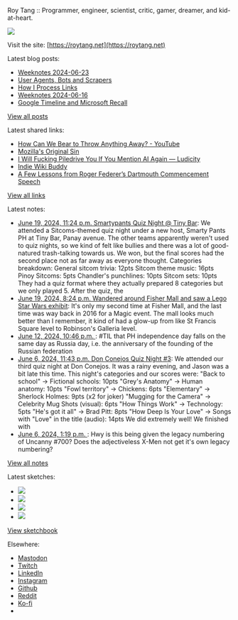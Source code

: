 Roy Tang :: Programmer, engineer, scientist, critic, gamer, dreamer, and kid-at-heart.

![](https://roytang.net/static/img/profile.jpg)

Visit the site: [https://roytang.net](https://roytang.net)

Latest blog posts:

- [Weeknotes 2024-06-23](https://roytang.net/2024/06/weeknotes-06-23/)
- [User Agents, Bots and Scrapers](https://roytang.net/2024/06/bots-scrapers/)
- [How I Process Links](https://roytang.net/2024/06/processing-links/)
- [Weeknotes 2024-06-16](https://roytang.net/2024/06/weeknotes-06-16/)
- [Google Timeline and Microsoft Recall](https://roytang.net/2024/06/google-timeline-microsoft-recall/)

[View all posts](https://roytang.net/blog)

Latest shared links:

- [How Can We Bear to Throw Anything Away? - YouTube](https://roytang.net/2024/06/69a6850afc8e8277bcd96edb6bf3c07b/)
- [Mozilla&#x27;s Original Sin](https://roytang.net/2024/06/5e49718d2376566ba33735282e2fc542/)
- [I Will Fucking Piledrive You If You Mention AI Again — Ludicity](https://roytang.net/2024/06/ebd1c479e1217b2f1b668781dc6ed484/)
- [Indie Wiki Buddy](https://roytang.net/2024/06/40c2ddfa1acabbd932d299e125b6235a/)
- [A Few Lessons from Roger Federer’s Dartmouth Commencement Speech](https://roytang.net/2024/06/a7167489fc8a0d45f58ece320db39b96/)

[View all links](https://roytang.net/links)

Latest notes:

- [June 19, 2024, 11:24 p.m. Smartypants Quiz Night @ Tiny Bar](https://roytang.net/2024/06/smartypants-tinybar/): We attended a Sitcoms-themed quiz night under a new host, Smarty Pants PH at Tiny Bar, Panay avenue. The other teams apparently weren&#x27;t used to quiz nights, so we kind of felt like bullies and there was a lot of good-natured trash-talking towards us. We won, but the final scores had the second place not as far away as everyone thought. Categories breakdown: General sitcom trivia: 12pts Sitcom theme music: 16pts Pinoy Sitcoms: 5pts Chandler&#x27;s punchlines: 10pts Sitcom sets: 10pts They had a quiz format where they actually prepared 8 categories but we only played 5. After the quiz, the
- [June 19, 2024, 8:24 p.m. Wandered around Fisher Mall and saw a Lego Star Wars exhibit](https://roytang.net/2024/06/lego-star-wars/): It&#x27;s only my second time at Fisher Mall, and the last time was way back in 2016 for a Magic event. The mall looks much better than I remember, it kind of had a glow-up from like St Francis Square level to Robinson&#x27;s Galleria level.
- [June 12, 2024, 10:46 p.m. ](https://roytang.net/2024/06/112604190894862607/): #TIL that PH independence day falls on the same day as Russia day, i.e. the anniversary of the founding of the Russian federation
- [June 6, 2024, 11:43 p.m. Don Conejos Quiz Night #3](https://roytang.net/2024/06/don-conejos-03/): We attended our third quiz night at Don Conejos. It was a rainy evening, and Jason was a bit late this time. This night&#x27;s categories and our scores were: &quot;Back to school&quot; -&gt; Fictional schools: 10pts &quot;Grey&#x27;s Anatomy&quot; -&gt; Human anatomy: 10pts &quot;Fowl territory&quot; -&gt; Chickens: 6pts &quot;Elementary&quot; -&gt; Sherlock Holmes: 9pts (x2 for joker) &quot;Mugging for the Camera&quot; -&gt; Celebrity Mug Shots (visual): 6pts &quot;How Things Work&quot; -&gt; Technology: 5pts &quot;He&#x27;s got it all&quot; -&gt; Brad Pitt: 8pts &quot;How Deep Is Your Love&quot; -&gt; Songs with &quot;Love&quot; in the title (audio): 14pts We did extremely well! We finished with
- [June 6, 2024, 1:19 p.m. ](https://roytang.net/2024/06/l7bxycg/): Hwy is this being given the legacy numbering of Uncanny #700? Does the adjectiveless X-Men not get it&#x27;s own legacy numbering?

[View all notes](https://roytang.net/notes)

Latest sketches:


- ![](https://roytang.net/media/cache/c3/52/c3524701d7d18fa2b6b280d4437c7ba1.jpg)
- ![](https://roytang.net/media/cache/b8/6e/b86e3f7c5db451a5bf40260cdf52e2c0.jpg)
- ![](https://roytang.net/media/cache/09/11/09119bc377da2a1bf7e9d18251a6b7a6.jpg)
- ![](https://roytang.net/media/cache/3c/7d/3c7d410c1cd355b7897272dd51e3b61a.jpg)

[View sketchbook](https://roytang.net/albums/sketchbook)


Elsewhere:

- [Mastodon](https://indieweb.social/@roytang)
- [Twitch](https://twitch.tv/twitchyroy)
- [LinkedIn](https://www.linkedin.com/in/roytang)
- [Instagram](https://instagram.com/roytang0400)
- [Github](https://github.com/roytang)
- [Reddit](https://reddit.com/u/hungryroy)
- [Ko-fi](https://ko-fi.com/roytang)
- [](mailto:hello@roytang.net)